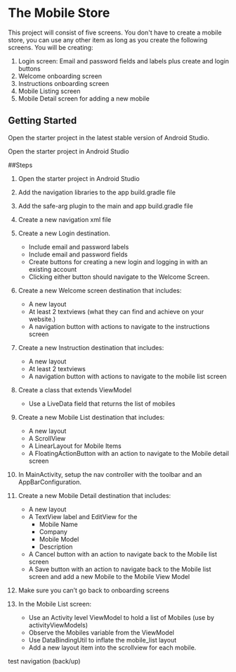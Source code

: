 # The Mobile Store

This project will consist of five screens. You don't have to create a mobile store, you can use any other item as long as you create the following screens. You will be creating:

1. Login screen: Email and password fields and labels plus create and login buttons
2. Welcome onboarding screen
3. Instructions onboarding screen
4. Mobile Listing screen
5. Mobile Detail screen for adding a new mobile

## Getting Started

Open the starter project in the latest stable version of Android Studio.

Open the starter project in Android Studio

##Steps

1. Open the starter project in Android Studio

2. Add the navigation libraries to the app build.gradle file

3. Add the safe-arg plugin to the main and app build.gradle file

4. Create a new navigation xml file

5. Create a new Login destination.

   * Include email and password labels 

   - Include email and password fields
   - Create buttons for creating a new login and logging in with an existing account
   - Clicking either button should navigate to the Welcome Screen.

6. Create a new Welcome screen destination that includes:

   * A new layout
   * At least 2 textviews (what they can find and achieve on your website.)
   * A navigation button with actions to navigate to the instructions screen

7. Create a new Instruction destination that includes:

   * A new layout
   * At least 2 textviews
   * A navigation button with actions to navigate to the mobile list screen

8. Create a class that extends ViewModel

   *  Use a LiveData field that returns the list of mobiles

9. Create a new Mobile List destination that includes:

   * A new layout
   * A ScrollView
   * A LinearLayout for Mobile Items
   * A FloatingActionButton with an action to navigate to the Mobile detail screen

10. In MainActivity, setup the nav controller with the toolbar and an AppBarConfiguration.

11. Create a new Mobile Detail destination that includes:

    * A new layout
    * A TextView label and EditView for the
      * Mobile Name
      * Company
      * Mobile Model
      * Description
    * A Cancel button with an action to navigate back to the Mobile list screen
    * A Save button with an action to navigate back to the Mobile list screen and add a new Mobile to the Mobile View Model

12. Make sure you can’t go back to onboarding screens

13. In the Mobile List screen:

    * Use an Activity level ViewModel to hold a list of Mobiles (use by activityViewModels)
    * Observe the Mobiles variable from the ViewModel
    * Use DataBindingUtil to inflate the mobile_list layout
    * Add a new layout item into the scrollview for each mobile.



test navigation (back/up)

